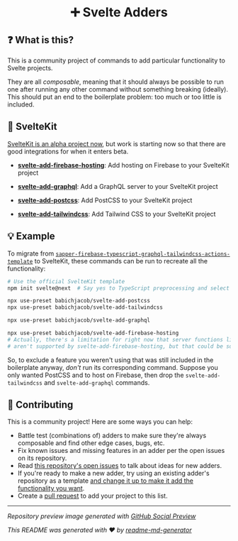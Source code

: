 <h1 align="center">➕ Svelte Adders</h1>

## ❓ What is this?
This is a community project of commands to add particular functionality to Svelte projects.

They are all *composable*, meaning that it should always be possible to run one after running any other command without something breaking (ideally). This should put an end to the boilerplate problem: too much or too little is included.

## 🧰 SvelteKit
[SvelteKit is an alpha project now](https://svelte.dev/blog/whats-the-deal-with-sveltekit), but work is starting now so that there are good integrations for when it enters beta.

* [**svelte-add-firebase-hosting**](https://github.com/babichjacob/svelte-add-firebase-hosting): Add hosting on Firebase to your SvelteKit project

* [**svelte-add-graphql**](https://github.com/babichjacob/svelte-add-graphql): Add a GraphQL server to your SvelteKit project

* [**svelte-add-postcss**](https://github.com/babichjacob/svelte-add-postcss): Add PostCSS to your SvelteKit project

* [**svelte-add-tailwindcss**](https://github.com/babichjacob/svelte-add-tailwindcss): Add Tailwind CSS to your SvelteKit project

## 💡 Example
To migrate from [`sapper-firebase-typescript-graphql-tailwindcss-actions-template`](https://github.com/babichjacob/sapper-firebase-typescript-graphql-tailwindcss-actions-template) to SvelteKit, these commands can be run to recreate all the functionality:

```sh
# Use the official SvelteKit template
npm init svelte@next  # Say yes to TypeScript preprocessing and select plain CSS

npx use-preset babichjacob/svelte-add-postcss
npx use-preset babichjacob/svelte-add-tailwindcss

npx use-preset babichjacob/svelte-add-graphql

npx use-preset babichjacob/svelte-add-firebase-hosting
# Actually, there's a limitation for right now that server functions like a GraphQL server
# aren't supported by svelte-add-firebase-hosting, but that could be solved later!
```

So, to exclude a feature you weren't using that was still included in the boilerplate anyway, *don't* run its corresponding command. Suppose you only wanted PostCSS and to host on Firebase, then drop the `svelte-add-tailwindcss` and `svelte-add-graphql` commands.

## 🎁 Contributing
This is a community project! Here are some ways you can help:
* Battle test (combinations of) adders to make sure they're always composable and find other edge cases, bugs, etc.
* Fix known issues and missing features in an adder per the open issues on its repository.
* Read [this repository's open issues](https://github.com/babichjacob/svelte-adders/issues) to talk about ideas for new adders.
* If you're ready to make a new adder, try using an existing adder's repository as a template [and change it up to make it add the functionality you want](https://usepreset.dev/).
* Create a [pull request](https://github.com/babichjacob/svelte-adders/pulls) to add your project to this list.

---

*Repository preview image generated with [GitHub Social Preview](https://social-preview.pqt.dev/)*

_This README was generated with ❤️ by [readme-md-generator](https://github.com/kefranabg/readme-md-generator)_
